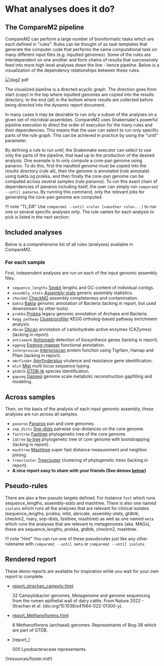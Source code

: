 

# What analyses does it do?

## The CompareM2 pipeline

CompareM2 can perform a large number of bioinformatic tasks which are each defined in "rules". Rules can be thought of as task templates that generate the computer code that performs the same computational task on many different input files (e.g. inputted genomes). Some of the rules are interdependent on one another and form chains of results that successively feed into more high level analyses down the line - hence pipeline. Below is a visualization of the dependency relationships between these rules.
 

![dag2 pdf](https://github.com/user-attachments/assets/855674a4-d80b-4892-8b14-5d87ad7de86b)

The visualized pipeline is a directed acyclic graph. The direction goes from start (copy) in the top where inputted genomes are copied into the results directory, to the end (all) in the bottom where results are collected before being directed into the dynamic report document. 


In many cases it may be desirable to run only a subset of the analyses on a given set of microbial assemblies. CompareM2 uses Snakemake's powerful pipeline execution to direct the order of execution for the many rules and their dependencies. This means that the user can select to run only specific parts of the rule graph. This can be achieved in practice by using the "until" parameter. 


By defining a rule to run *until*, the Snakemake executor can select to use only the parts of the pipeline, that lead up to the production of the desired analysis. One example is to only compute a core-pan genome using panaroo. To do this, first the inputted genome must be copied into the results directory (rule all), then the genome is annotated (rule annotate) using bakta og prokka, and then finally the core-pan genome can be computed across several samples (rule panaroo). To run this exact chain of dependencies of panaroo including itself, the user can simply run `comparem2 --until panaroo`. By running this command, only the relevant jobs for generating the core-pan genome are computed.


!!! note "TL;DR"
    Use `comparem2 --until <rule> [<another rule>...]` to run one or several specific analyses only. The rule names for each analysis to pick is listed in the next section:

## Included analyses

Below is a comprehensive list of all rules (analyses) available in CompareM2.

### For each sample

First, independent analyses are run on each of the input genomic assembly files.

  - `sequence_lengths` [Seqkit](https://bioinf.shenwei.me/seqkit/usage/) lengths and GC-content of individual contigs.
  - `assembly_stats` [Assembly-stats](https://github.com/sanger-pathogens/assembly-stats) generic assembly statistics.
  - `checkm2` [CheckM2](https://github.com/chklovski/CheckM2/) assembly completeness and contamination.
  - `bakta` [Bakta](https://github.com/oschwengers/bakta) genomic annotation of Bacteria (lacking in report, but used downstream by other tools).
  - `prokka` [Prokka](https://github.com/tseemann/prokka) legacy genomic annotation of Archaea and Bacteria. 
  - `kegg_pathway` [Clusterprofiler](https://yulab-smu.top/biomedical-knowledge-mining-book/) KEGG ortholog-based pathway enrichment analysis.
  - `dbcan` [Dbcan](https://github.com/linnabrown/run_dbcan) annotation of carbohydrate-active enzymes (CAZymes) (lacking in report).
  - `antismash` [Antismash](https://docs.antismash.secondarymetabolites.org/) detection of biosynthesis genes (lacking in report).
  - `eggnog` [Eggnog-mapper](https://github.com/eggnogdb/eggnog-mapper/) functional annotation.
  - `interproscan` [Interproscan](https://github.com/ebi-pf-team/interproscan) protein function using Tigrfam, Hamap and Pfam (lacking in report).
  - `amrfinder` [Amrfinderplus](https://github.com/ncbi/amr/) virulence and resistance gene identification.
  - `mlst` [Mlst](https://github.com/tseemann/mlst) multi locus sequence typing.
  - `gtdbtk` [GTDB-tk](https://ecogenomics.github.io/GTDBTk/) species identification.
  - `gapseq` [Gapseq](https://gapseq.readthedocs.io/en/latest/) genome scale metabolic reconstruction gapfilling and modeling.
  

## Across samples

Then, on the basis of the analysis of each input genomic assembly, these analyses are run across all samples.

  - `panaroo` [Panaroo](https://github.com/gtonkinhill/panaroo) pan and core genomes.
  - `snp_dists` [Snp-dists](https://github.com/tseemann/snp-dists) pairwise snp-distances on the core genome.
  - `fasttree` [Fasttree](http://www.microbesonline.org/fasttree/) phylogenetic tree of the core genome.
  - `iqtree` [Iq-tree](http://www.iqtree.org/) phylogenetic tree of core genome with bootstrapping (lacking in report).
  - `mashtree` [Mashtree](https://github.com/lskatz/mashtree) super fast distance measurement and neighbor joining.
  - `treecluster` [Treecluster](https://github.com/niemasd/TreeCluster) clustering of phylogenetic trees (lacking in report).
  - **A nice report easy to share with your friends (See demos [below](https://comparem2.readthedocs.io/en/latest/30%20what%20analyses%20does%20it%20do/#rendered-report))**


## Pseudo-rules

There are also a few pseudo targets defined. For instance `fast` which runs sequence_lengths, assembly-stats and mashtree. There is also one named `isolate` which runs all the analyses that are relevant for clinical isolates (sequence_lengths, prokka, mlst, abricate, assembly-stats, gtdbtk, checkm2, roary, snp-dists, fasttree, mashtree) as well as one named `meta` which runs the analyses that are relevant to metagenomes (aka. MAGs), these are sequence_lengths, prokka, gtdbtk, checkm2, mashtree.


!!! note "Hint"
    You can run one of these pseudorules just like any other rulename with `comparem2 --until meta` or `comparem2 --until isolate`



## Rendered report

These demo reports are available for inspiration while you wait for your own report to complete.

  - [report_strachan_campylo.html](https://github.com/cmkobel/comparem2/raw/master/tests/strachan_campylo/report_strachan_campylo.html.zip)

    32 Campylobacter genomes, Metagenome and genome sequencing from the rumen epithelial wall of dairy cattle. From Nature 2022 - Strachan et al. (doi.<nolink />org/10.1038/s41564-022-01300-y).
    
  - [report_Methanoflorens.html](https://github.com/cmkobel/comparem2/raw/master/tests/Methanoflorens/report_Methanoflorens.html.zip)
  
    6 Methanoflorens (archaeal) genomes. Representants of Bog-38 which are part of GTDB.
    
  - [report_]
  
    500 Lysobacteraceae representants. 



{!resources/footer.md!}
